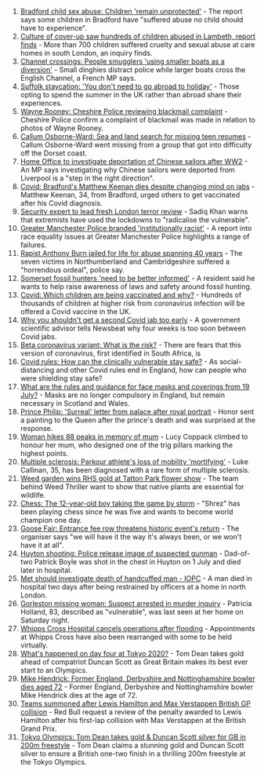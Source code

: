 1. [Bradford child sex abuse: Children 'remain unprotected'](https://www.bbc.co.uk/news/uk-england-leeds-57982761) - The report says some children in Bradford have "suffered abuse no child should have to experience".
2. [Culture of cover-up saw hundreds of children abused in Lambeth, report finds](https://www.bbc.co.uk/news/uk-57984924) - More than 700 children suffered cruelty and sexual abuse at care homes in south London, an inquiry finds.
3. [Channel crossings: People smugglers 'using smaller boats as a diversion'](https://www.bbc.co.uk/news/uk-england-kent-57981919) - Small dinghies distract police while larger boats cross the English Channel, a French MP says.
4. [Suffolk staycation: 'You don't need to go abroad to holiday'](https://www.bbc.co.uk/news/uk-england-suffolk-57947334) - Those opting to spend the summer in the UK rather than abroad share their experiences.
5. [Wayne Rooney: Cheshire Police reviewing blackmail complaint](https://www.bbc.co.uk/news/uk-england-manchester-57970050) - Cheshire Police confirm a complaint of blackmail was made in relation to photos of Wayne Rooney.
6. [Callum Osborne-Ward: Sea and land search for missing teen resumes](https://www.bbc.co.uk/news/uk-england-dorset-57980977) - Callum Osborne-Ward went missing from a group that got into difficulty off the Dorset coast.
7. [Home Office to investigate deportation of Chinese sailors after WW2](https://www.bbc.co.uk/news/uk-england-merseyside-57967833) - An MP says investigating why Chinese sailors were deported from Liverpool is a "step in the right direction".
8. [Covid: Bradford's Matthew Keenan dies despite changing mind on jabs](https://www.bbc.co.uk/news/uk-england-leeds-57984561) - Matthew Keenan, 34, from Bradford, urged others to get vaccinated after his Covid diagnosis.
9. [Security expert to lead fresh London terror review](https://www.bbc.co.uk/news/uk-england-london-57982826) - Sadiq Khan warns that extremists have used the lockdowns to "radicalise the vulnerable".
10. [Greater Manchester Police branded 'institutionally racist'](https://www.bbc.co.uk/news/uk-england-manchester-57982273) - A report into race equality issues at Greater Manchester Police highlights a range of failures.
11. [Rapist Anthony Burn jailed for life for abuse spanning 40 years](https://www.bbc.co.uk/news/uk-england-tyne-57971725) - The seven victims in Northumberland and Cambridgeshire suffered a "horrendous ordeal", police say.
12. [Somerset fossil hunters 'need to be better informed'](https://www.bbc.co.uk/news/uk-england-somerset-57917346) - A resident said he wants to help raise awareness of laws and safety around fossil hunting.
13. [Covid: Which children are being vaccinated and why?](https://www.bbc.co.uk/news/health-57888429) - Hundreds of thousands of children at higher risk from coronavirus infection will be offered a Covid vaccine in the UK.
14. [Why you shouldn't get a second Covid jab too early](https://www.bbc.co.uk/news/newsbeat-57682233) - A government scientific advisor tells Newsbeat why four weeks is too soon between Covid jabs.
15. [Beta coronavirus variant: What is the risk?](https://www.bbc.co.uk/news/health-55534727) - There are fears that this version of coronavirus, first identified in South Africa, is
16. [Covid rules: How can the clinically vulnerable stay safe?](https://www.bbc.co.uk/news/health-51997151) - As social-distancing and other Covid rules end in England, how can people who were shielding stay safe?
17. [What are the rules and guidance for face masks and coverings from 19 July?](https://www.bbc.co.uk/news/health-51205344) - Masks are no longer compulsory in England, but remain necessary in Scotland and Wales.
18. [Prince Philip: 'Surreal' letter from palace after royal portrait](https://www.bbc.co.uk/news/uk-england-beds-bucks-herts-57989375) - Honor sent a painting to the Queen after the prince's death and was surprised at the response.
19. [Woman hikes 88 peaks in memory of mum](https://www.bbc.co.uk/news/uk-england-manchester-57982402) - Lucy Coppack climbed to honour her mum, who designed one of the trig pillars marking the highest points.
20. [Multiple sclerosis: Parkour athlete's loss of mobility 'mortifying'](https://www.bbc.co.uk/news/uk-england-nottinghamshire-57932996) - Luke Callinan, 35, has been diagnosed with a rare form of multiple sclerosis.
21. [Weed garden wins RHS gold at Tatton Park flower show](https://www.bbc.co.uk/news/uk-england-manchester-57961460) - The team behind Weed Thriller want to show that native plants are essential for wildlife.
22. [Chess: The 12-year-old boy taking the game by storm](https://www.bbc.co.uk/news/uk-england-london-57919082) - "Shrez" has been playing chess since he was five and wants to become world champion one day.
23. [Goose Fair: Entrance fee row threatens historic event's return](https://www.bbc.co.uk/news/uk-england-nottinghamshire-57969299) - The organiser says "we will have it the way it's always been, or we won't have it at all".
24. [Huyton shooting: Police release image of suspected gunman](https://www.bbc.co.uk/news/uk-england-merseyside-57984441) - Dad-of-two Patrick Boyle was shot in the chest in Huyton on 1 July and died later in hospital.
25. [Met should investigate death of handcuffed man - IOPC](https://www.bbc.co.uk/news/uk-england-london-57982822) - A man died in hospital two days after being restrained by officers at a home in north London.
26. [Gorleston missing woman: Suspect arrested in murder inquiry](https://www.bbc.co.uk/news/uk-england-norfolk-57982688) - Patricia Holland, 83, described as "vulnerable", was last seen at her home on Saturday night.
27. [Whipps Cross Hospital cancels operations after flooding](https://www.bbc.co.uk/news/uk-england-london-57964769) - Appointments at Whipps Cross have also been rearranged with some to be held virtually.
28. [What's happened on day four at Tokyo 2020?](https://www.bbc.co.uk/sport/olympics/57980135) - Tom Dean takes gold ahead of compatriot Duncan Scott as Great Britain makes its best ever start to an Olympics.
29. [Mike Hendrick: Former England, Derbyshire and Nottinghamshire bowler dies aged 72](https://www.bbc.co.uk/sport/cricket/57988843) - Former England, Derbyshire and Nottinghamshire bowler Mike Hendrick dies at the age of 72.
30. [Teams summoned after Lewis Hamilton and Max Verstappen British GP collision](https://www.bbc.co.uk/sport/formula1/57988419) - Red Bull request a review of the penalty awarded to Lewis Hamilton after his first-lap collision with Max Verstappen at the British Grand Prix.
31. [Tokyo Olympics: Tom Dean takes gold & Duncan Scott silver for GB in 200m freestyle](https://www.bbc.co.uk/sport/olympics/57979697) - Tom Dean claims a stunning gold and Duncan Scott silver to ensure a British one-two finish in a thrilling 200m freestyle at the Tokyo Olympics.
